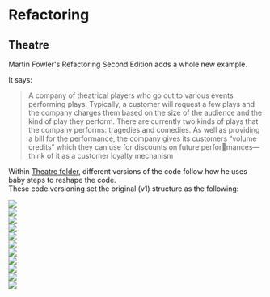 # Refactoring

## Theatre

Martin Fowler's Refactoring Second Edition adds a whole new example.

It says:

> A company of theatrical players who go out to various events performing
> plays. Typically, a customer will request a few plays and the company charges
> them based on the size of the audience and the kind of play they perform. There
> are currently two kinds of plays that the company performs: tragedies and
> comedies. As well as providing a bill for the performance, the company gives its
> customers “volume credits” which they can use for discounts on future performances—think of it as a customer loyalty mechanism

Within [Theatre folder](./Theatre), different versions of the code follow how he uses baby steps to reshape the code.  
These code versioning set the original (v1) structure as the following:

![](Theatre/Documentation~/Diagrams/v01.png)  
![](Theatre/Documentation~/Diagrams/v02.png)  
![](Theatre/Documentation~/Diagrams/v03.png)  
![](Theatre/Documentation~/Diagrams/v04.png)  
![](Theatre/Documentation~/Diagrams/v05.png)  
![](Theatre/Documentation~/Diagrams/v06.png)  
![](Theatre/Documentation~/Diagrams/v07.png)  
![](Theatre/Documentation~/Diagrams/v08.png)  
![](Theatre/Documentation~/Diagrams/v09.png)  
![](Theatre/Documentation~/Diagrams/v10.png)  
![](Theatre/Documentation~/Diagrams/v11.png)  

